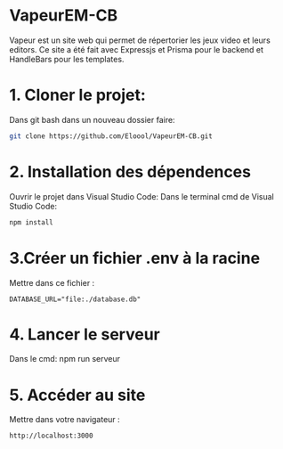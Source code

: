 # VapeurEM-CB

Vapeur est un site web qui permet de répertorier les jeux video et leurs editors. Ce site a été fait avec Expressjs et Prisma pour le backend et HandleBars pour les templates.

# 1. Cloner le projet:
Dans git bash dans un nouveau dossier faire:
```bash
git clone https://github.com/Eloool/VapeurEM-CB.git 
```
# 2. Installation des dépendences
Ouvrir le projet dans Visual Studio Code:
Dans le terminal cmd de Visual Studio Code:
```bash
npm install
```
# 3.Créer un fichier .env à la racine
Mettre dans ce fichier :
```env
DATABASE_URL="file:./database.db"
```
# 4. Lancer le serveur
Dans le cmd:
npm run serveur

# 5. Accéder au site
Mettre dans votre navigateur : 
```
http://localhost:3000
```